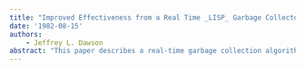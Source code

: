 ```yaml
---
title: "Improved Effectiveness from a Real Time _LISP_ Garbage Collector"
date: '1982-08-15'
authors: 
    - Jeffrey L. Dawson
abstract: "This paper describes a real-time garbage collection algorithm for list processing systems. We identify two efficiency problems inherent to real-time garbage collectors, and give some evidence that the proposed algorithm tends to reduce these problems. In a virtual memory implementation, the algorithm restructures the cell storage area more compactly, thus reducing working sets. The algorithm also may provide a more garbage-free storage area at the end of the collection cycle, although this claim really must await empirical verification."
---
```


